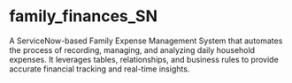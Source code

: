 # family_finances_SN
A ServiceNow-based Family Expense Management System that automates the process of recording, managing, and analyzing daily household expenses. It leverages tables, relationships, and business rules to provide accurate financial tracking and real-time insights.
